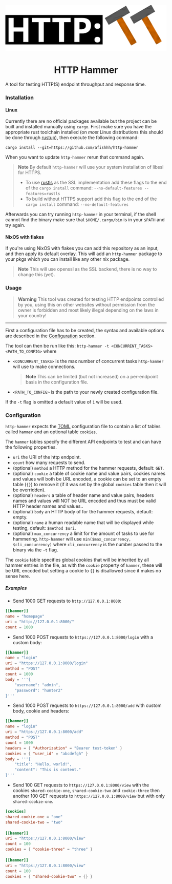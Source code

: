 <p align="center" width="100%">
	<img src="assets/banner.svg"/>
</p>
<h1 align="center">HTTP Hammer</h1>

A tool for testing HTTP(S) endpoint throughput and response time.

### Installation

<!-- TODO: Add Windows installation instructions -->

#### Linux
Currently there are no official packages available but the project can be built and installed manually using `cargo`.
First make sure you have the appropriate rust toolchain installed (on *most* Linux distributions this should be done through [rustup](https://rustup.rs)), then execute the following command:
```
cargo install --git=https://github.com/afishhh/http-hammer
```

When you want to update `http-hammer` rerun that command again.

> **Note**
> By default `http-hammer` will use your system installation of libssl for HTTPS.
> - To use [rustls](https://github.com/rustls/rustls) as the SSL implementation add these flags to the end of the `cargo install` command:
> `--no-default-features --features=rustls`
> - To build without HTTPS support add this flag to the end of the `cargo install` command: `--no-default-features`

Afterwards you can try running `http-hammer` in your terminal, if the shell cannot find the binary make sure that `$HOME/.cargo/bin` is in your `$PATH` and try again.

#### NixOS with flakes
If you're using NixOS with flakes you can add this repository as an input, and then apply its default overlay.
This will add an `http-hammer` package to your pkgs which you can install like any other nix package.

> **Note**
> This will use openssl as the SSL backend, there is no way to change this (yet).

### Usage

> **Warning**
> This tool was created for testing HTTP endpoints controlled by you, using this on other websites without permission from the owner is forbidden and most likely illegal depending on the laws in your country!

----

First a configuration file has to be created, the syntax and available options are described in the [Configuration](#configuration) section.

The tool can then be run like this: `http-hammer -t <CONCURRENT_TASKS> <PATH_TO_CONFIG>` where
- `<CONCURRENT_TASKS>` is the max number of concurrent tasks `http-hammer` will use to make connections.
	> **Note**
	> This can be limited (but not increased) on a per-endpoint basis in the configuration file.
- `<PATH_TO_CONFIG>` is the path to your newly created configuration file.

If the `-t` flag is omitted a default value of `1` will be used.

### Configuration
`http-hammer` expects the [TOML](https://toml.io) configuration file to contain a list of tables called `hammer` and an optional table `cookies`.

The `hammer` tables specify the different API endpoints to test and can have the following properties.
- `uri` the URI of the http endpoint.
- `count` how many requests to send.
- (optional) `method` a HTTP method for the hammer requests, default: `GET`.
- (optional) `cookie` a table of cookie name and value pairs, cookies names and values will both be URL encoded, a cookie can be set to an empty table (`{}`) to remove it (if it was set by the global `cookies` table then it will be overridden).
- (optional) `headers` a table of header name and value pairs, headers names and values will NOT be URL encoded and thus must be valid HTTP header names and values..
- (optional) `body` an HTTP body of for the hammer requests, default: empty.
- (optional) `name` a human readable name that will be displayed while testing, default: `$method $uri`.
- (optional) `max_concurrency` a limit for the amount of tasks to use for hammering. `http-hammer` will use `min($max_concurrency, $cli_concurrency)` where `cli_concurrency` is the number passed to the binary via the `-t` flag.

The `cookie` table specifies global cookies that will be inherited by all hammer entries in the file, as with the `cookie` property of `hammer`, these will be URL encoded but setting a cookie to `{}` is disallowed since it makes no sense here.

##### Examples
- Send 1000 GET requests to `http://127.0.0.1:8000`:
```toml
[[hammer]]
name = "homepage"
uri = "http://127.0.0.1:8000/"
count = 1000
```

- Send 1000 POST requests to `https://127.0.0.1:8000/login` with a custom body:
```toml
[[hammer]]
name = "login"
uri = "https://127.0.0.1:8000/login"
method = "POST"
count = 1000
body = '''{
	"username": "admin",
	"password": "hunter2"
}'''
```

- Send 1000 POST requests to `https://127.0.0.1:8000/add` with custom body, cookie and headers:
```toml
[[hammer]]
name = "login"
uri = "https://127.0.0.1:8000/add"
method = "POST"
count = 1000
headers = { "Authorization" = "Bearer test-token" }
cookies = { "user_id" = "abcdefgh" }
body = '''{
	"title": "Hello, world!",
	"content": "This is content."
}'''
```

- Send 100 GET requests to `https://127.0.0.1:8000/view` with the cookies `shared-cookie-one`, `shared-cookie-two` and `cookie-three` then another 100 GET requests to `https://127.0.0.1:8000/view` but with only `shared-cookie-one`.
```toml
[cookies]
shared-cookie-one = "one"
shared-cookie-two = "two"

[[hammer]]
uri = "https://127.0.0.1:8000/view"
count = 100
cookies = { "cookie-three" = "three" }

[[hammer]]
uri = "https://127.0.0.1:8000/view"
count = 100
cookies = { "shared-cookie-two" = {} }
```
